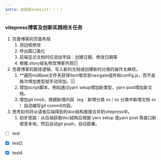 ```yaml
---
intro: 这就是todoList！！！！
---
```

### vitepress博客及创新实践相关任务

1. 完善博客的页面布局
   1. 测边框修改
   2. 呼出窗口美化
   3. 前端显示文档时应添加字段：创建日期、修改日期等
   4. 根据.story域名修改博客外观|||
2. 完善博客的路径逻辑，写入新的文档或创建新的分类的操作太麻烦。
   1. **遍历mdBase文件夹获得item增添至navigate组件和config.js，而不是每次增加类型就手动添加。|||
   2. 增加script脚本，例如通过yarn setup增加新类型，yarn post增加新文档。
   3. 增加git hook，根据新增内容（eg：新增分类 xx / xx 分类中新增文档 xx ）自动编写git commit内容。
3. 思考如何将从语雀后端得到的doc结构直接合并到vitepress中。
   1. 初步思路：从后端获取doc结构后根据 yarn setup 或yarn post 等接口新增至本地，然后自动git push，自动部署。

- [ ] test

- [x] test2

- [x] test4





​	













